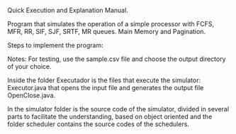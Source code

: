Quick Execution and Explanation Manual.


Program that simulates the operation of a simple processor with FCFS, MFR, RR, SIF, SJF, SRTF, MR queues.
Main Memory and Pagination.


Steps to implement the program:

Notes: For testing, use the sample.csv file and choose the output directory of your choice.

Inside the folder Executador is the files that execute the simulator: Executor.java that opens the input file and generates the output file OpenClose.java.

In the simulator folder is the source code of the simulator, divided in several parts to facilitate the understanding, based on object oriented and the folder scheduler contains the source codes of the schedulers.